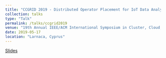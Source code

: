 ```yaml
---
title: "CCGRID 2019 - Distributed Operator Placement for IoT Data Analytics Across Edge and Cloud Resources"
collection: talks
type: "Talk"
permalink: /talks/ccgrid2019
venue: "19th Annual IEEE/ACM International Symposium in Cluster, Cloud, and Grid Computing"
date: 2019-05-17
location: "Larnaca, Cyprus"
---
```

[Slides](http://aveith.github.io/files/ccgrid2019-pres.pdf)


